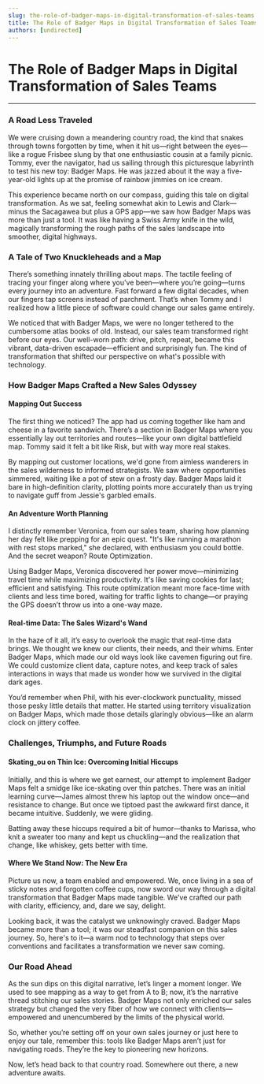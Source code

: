 ```yaml
---
slug: the-role-of-badger-maps-in-digital-transformation-of-sales-teams
title: The Role of Badger Maps in Digital Transformation of Sales Teams
authors: [undirected]
---
```



# The Role of Badger Maps in Digital Transformation of Sales Teams

---

### A Road Less Traveled

We were cruising down a meandering country road, the kind that snakes through towns forgotten by time, when it hit us—right between the eyes—like a rogue Frisbee slung by that one enthusiastic cousin at a family picnic. Tommy, ever the navigator, had us sailing through this picturesque labyrinth to test his new toy: Badger Maps. He was jazzed about it the way a five-year-old lights up at the promise of rainbow jimmies on ice cream.

This experience became north on our compass, guiding this tale on digital transformation. As we sat, feeling somewhat akin to Lewis and Clark—minus the Sacagawea but plus a GPS app—we saw how Badger Maps was more than just a tool. It was like having a Swiss Army knife in the wild, magically transforming the rough paths of the sales landscape into smoother, digital highways.

### A Tale of Two Knuckleheads and a Map

There’s something innately thrilling about maps. The tactile feeling of tracing your finger along where you've been—where you’re going—turns every journey into an adventure. Fast forward a few digital decades, when our fingers tap screens instead of parchment. That’s when Tommy and I realized how a little piece of software could change our sales game entirely.

We noticed that with Badger Maps, we were no longer tethered to the cumbersome atlas books of old. Instead, our sales team transformed right before our eyes. Our well-worn path: drive, pitch, repeat, became this vibrant, data-driven escapade—efficient and surprisingly fun. The kind of transformation that shifted our perspective on what's possible with technology.

### How Badger Maps Crafted a New Sales Odyssey

#### Mapping Out Success

The first thing we noticed? The app had us coming together like ham and cheese in a favorite sandwich. There’s a section in Badger Maps where you essentially lay out territories and routes—like your own digital battlefield map. Tommy said it felt a bit like Risk, but with way more real stakes.

By mapping out customer locations, we'd gone from aimless wanderers in the sales wilderness to informed strategists. We saw where opportunities simmered, waiting like a pot of stew on a frosty day. Badger Maps laid it bare in high-definition clarity, plotting points more accurately than us trying to navigate guff from Jessie's garbled emails.

#### An Adventure Worth Planning

I distinctly remember Veronica, from our sales team, sharing how planning her day felt like prepping for an epic quest. "It's like running a marathon with rest stops marked," she declared, with enthusiasm you could bottle. And the secret weapon? Route Optimization.

Using Badger Maps, Veronica discovered her power move—minimizing travel time while maximizing productivity. It's like saving cookies for last; efficient and satisfying. This route optimization meant more face-time with clients and less time bored, waiting for traffic lights to change—or praying the GPS doesn’t throw us into a one-way maze.

#### Real-time Data: The Sales Wizard's Wand

In the haze of it all, it’s easy to overlook the magic that real-time data brings. We thought we knew our clients, their needs, and their whims. Enter Badger Maps, which made our old ways look like cavemen figuring out fire. We could customize client data, capture notes, and keep track of sales interactions in ways that made us wonder how we survived in the digital dark ages.

You’d remember when Phil, with his ever-clockwork punctuality, missed those pesky little details that matter. He started using territory visualization on Badger Maps, which made those details glaringly obvious—like an alarm clock on jittery coffee.

### Challenges, Triumphs, and Future Roads

#### Skating_ou on Thin Ice: Overcoming Initial Hiccups

Initially, and this is where we get earnest, our attempt to implement Badger Maps felt a smidge like ice-skating over thin patches. There was an initial learning curve—James almost threw his laptop out the window once—and resistance to change. But once we tiptoed past the awkward first dance, it became intuitive. Suddenly, we were gliding.

Batting away these hiccups required a bit of humor—thanks to Marissa, who knit a sweater too many and kept us chuckling—and the realization that change, like whiskey, gets better with time.

#### Where We Stand Now: The New Era

Picture us now, a team enabled and empowered. We, once living in a sea of sticky notes and forgotten coffee cups, now sword our way through a digital transformation that Badger Maps made tangible. We've crafted our path with clarity, efficiency, and, dare we say, delight.

Looking back, it was the catalyst we unknowingly craved. Badger Maps became more than a tool; it was our steadfast companion on this sales journey. So, here's to it—a warm nod to technology that steps over conventions and facilitates a transformation we never saw coming.

### Our Road Ahead

As the sun dips on this digital narrative, let’s linger a moment longer. We used to see mapping as a way to get from A to B; now, it’s the narrative thread stitching our sales stories. Badger Maps not only enriched our sales strategy but changed the very fiber of how we connect with clients—empowered and unencumbered by the limits of the physical world.

So, whether you’re setting off on your own sales journey or just here to enjoy our tale, remember this: tools like Badger Maps aren’t just for navigating roads. They’re the key to pioneering new horizons.

Now, let’s head back to that country road. Somewhere out there, a new adventure awaits.
